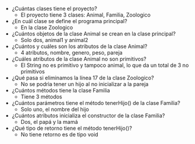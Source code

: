 * ¿Cuántas clases tiene el proyecto?
  * El proyecto tiene 3 clases: Animal, Familia, Zoologico
* ¿En cuál clase se define el programa principal?
  * En la clase Zoologico
* ¿Cuántos objetos de la clase Animal se crean en la clase
  principal?
  * Solo dos, animal1 y animal2
* ¿Cuántos y cuáles son los atributos de la clase Animal?
  * 4 atributos, nombre, genero, peso, pareja
* ¿Cuáles atributos de la clase Animal no son primitivos?
  * El String no es primitivo y tampoco animal, lo que da un total de 3 no primitivos
* ¿Qué pasa si eliminamos la línea 17 de la clase Zoologico?
  * No se podrìa tener un hijo al no inicializar a la pareja
* ¿Cuántos métodos tiene la clase Familia
  * Tiene 3 métodos
* ¿Cuántos parámetros tiene el método tenerHijo() de la clase
  Familia?
  * Solo uno, el nombre del hijo
* ¿Cuántos atributos inicializa el constructor de la clase Familia?
  * Dos, el papá y la mamá 
* ¿Qué tipo de retorno tiene el método tenerHijo()?
  * No tiene retorno es de tipo void